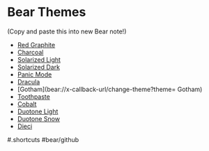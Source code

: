 # Bear Themes 
(Copy and paste this into new Bear note!)

* [Red Graphite](bear://x-callback-url/change-theme?theme=Red%20Graphite)
* [Charcoal](bear://x-callback-url/change-theme?theme=Charcoal)
* [Solarized Light](bear://x-callback-url/change-theme?theme=Solarized%20Light)
* [Solarized Dark](bear://x-callback-url/change-theme?theme=Solarized%20Dark)
* [Panic Mode](bear://x-callback-url/change-theme?theme=Panic%20Mode)
* [Dracula](bear://x-callback-url/change-theme?theme=Dracula)
* [Gotham](bear://x-callback-url/change-theme?theme= Gotham)
* [Toothpaste](bear://x-callback-url/change-theme?theme=Toothpaste)
* [Cobalt](bear://x-callback-url/change-theme?theme=Cobalt)
* [Duotone Light](bear://x-callback-url/change-theme?theme=Duotone%20Light)
* [Duotone Snow](bear://x-callback-url/change-theme?theme=Duotone%20Snow)
* [Dieci](bear://x-callback-url/change-theme?theme=Dieci)

#.shortcuts #bear/github
